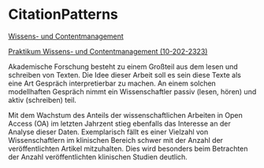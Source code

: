 # CitationPatterns

[Wissens- und Contentmanagement](http://asv.informatik.uni-leipzig.de/moduls/1) 

[Praktikum Wissens- und Contentmanagement (10-202-2323)](http://asv.informatik.uni-leipzig.de/courses/13) 


Akademische Forschung besteht zu einem Großteil aus dem lesen und schreiben von Texten.
Die Idee dieser Arbeit soll es sein diese Texte als eine Art Gespräch interpretierbar zu machen. 
An einem solchen modellhaften Gespräch nimmt ein Wissenschaftler passiv (lesen, hören) und aktiv (schreiben) teil. 

Mit dem Wachstum des Anteils der wissenschaftlichen Arbeiten in Open Access (OA) im letzten Jahrzent stieg 
ebenfalls das Interesse an der Analyse dieser Daten.
Exemplarisch fällt es einer Vielzahl von Wissenschaftlern im klinischen Bereich schwer mit der Anzahl der 
veröffentlichten Artikel mitzuhalten. Dies wird besonders beim Betrachten der Anzahl veröffentlichten klinischen 
Studien deutlich. 
